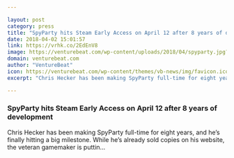```yaml
---

layout: post
category: press
title: "SpyParty hits Steam Early Access on April 12 after 8 years of development"
date: 2018-04-02 15:01:57
link: https://vrhk.co/2EdEnV8
image: https://venturebeat.com/wp-content/uploads/2018/04/spyparty.jpg?fit=1200%2C588&strip=all
domain: venturebeat.com
author: "VentureBeat"
icon: https://venturebeat.com/wp-content/themes/vb-news/img/favicon.ico
excerpt: "Chris Hecker has been making SpyParty full-time for eight years, and he’s finally hitting a big milestone. While he’s already sold copies on his website, the veteran gamemaker is puttin…"

---
```


### SpyParty hits Steam Early Access on April 12 after 8 years of development

Chris Hecker has been making SpyParty full-time for eight years, and he’s finally hitting a big milestone. While he’s already sold copies on his website, the veteran gamemaker is puttin…